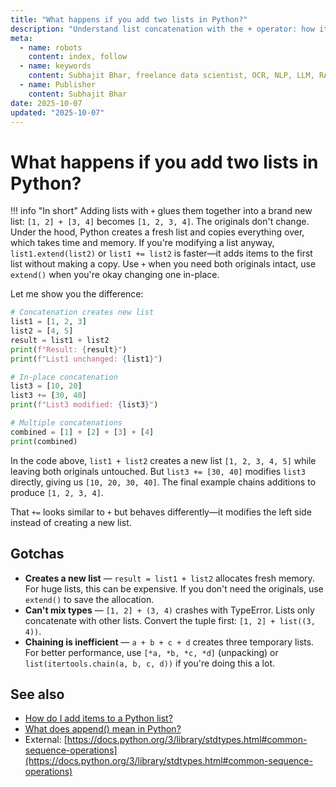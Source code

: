 ```yaml
---
title: "What happens if you add two lists in Python?"
description: "Understand list concatenation with the + operator: how it combines lists, performance implications, and alternatives."
meta:
  - name: robots
    content: index, follow
  - name: keywords
    content: Subhajit Bhar, freelance data scientist, OCR, NLP, LLM, RAG, knowledge base, python, lists, concatenation
  - name: Publisher
    content: Subhajit Bhar
date: 2025-10-07
updated: "2025-10-07"
---
```


# What happens if you add two lists in Python?

<!-- more -->

!!! info "In short"
    Adding lists with `+` glues them together into a brand new list: `[1, 2] + [3, 4]` becomes `[1, 2, 3, 4]`. The originals don't change. Under the hood, Python creates a fresh list and copies everything over, which takes time and memory. If you're modifying a list anyway, `list1.extend(list2)` or `list1 += list2` is faster—it adds items to the first list without making a copy. Use `+` when you need both originals intact, use `extend()` when you're okay changing one in-place.

Let me show you the difference:

```python
# Concatenation creates new list
list1 = [1, 2, 3]
list2 = [4, 5]
result = list1 + list2
print(f"Result: {result}")
print(f"List1 unchanged: {list1}")

# In-place concatenation
list3 = [10, 20]
list3 += [30, 40]
print(f"List3 modified: {list3}")

# Multiple concatenations
combined = [1] + [2] + [3] + [4]
print(combined)
```

In the code above, `list1 + list2` creates a new list `[1, 2, 3, 4, 5]` while leaving both originals untouched. But `list3 += [30, 40]` modifies `list3` directly, giving us `[10, 20, 30, 40]`. The final example chains additions to produce `[1, 2, 3, 4]`.

That `+=` looks similar to `+` but behaves differently—it modifies the left side instead of creating a new list.

## Gotchas

* **Creates a new list** — `result = list1 + list2` allocates fresh memory. For huge lists, this can be expensive. If you don't need the originals, use `extend()` to save the allocation.
* **Can't mix types** — `[1, 2] + (3, 4)` crashes with TypeError. Lists only concatenate with other lists. Convert the tuple first: `[1, 2] + list((3, 4))`.
* **Chaining is inefficient** — `a + b + c + d` creates three temporary lists. For better performance, use `[*a, *b, *c, *d]` (unpacking) or `list(itertools.chain(a, b, c, d))` if you're doing this a lot.

## See also

* [How do I add items to a Python list?](how-to-add-items-to-list.md)
* [What does append() mean in Python?](what-does-append-mean-in-python.md)
* External: [https://docs.python.org/3/library/stdtypes.html#common-sequence-operations](https://docs.python.org/3/library/stdtypes.html#common-sequence-operations)

<script type="application/ld+json">
{
  "@context": "https://schema.org",
  "@type": "FAQPage",
  "mainEntity": [{
    "@type": "Question",
    "name": "What happens if you add two lists in Python?",
    "acceptedAnswer": {
      "@type": "Answer",
      "text": "Adding lists with + glues them together into a brand new list: [1, 2] + [3, 4] becomes [1, 2, 3, 4]. The originals don't change. Under the hood, Python creates a fresh list and copies everything over, which takes time and memory. If you're modifying a list anyway, list1.extend(list2) or list1 += list2 is faster—it adds items to the first list without making a copy. Use + when you need both originals intact, use extend() when you're okay changing one in-place."
    }
  }]
}
</script>
